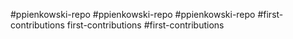 #ppienkowski-repo
#ppienkowski-repo
#ppienkowski-repo
#first-contributions
first-contributions
#first-contributions
